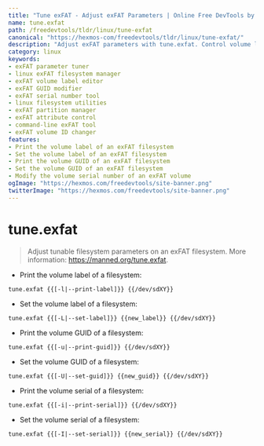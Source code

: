 ```yaml
---
title: "Tune exFAT - Adjust exFAT Parameters | Online Free DevTools by Hexmos"
name: tune.exfat
path: /freedevtools/tldr/linux/tune-exfat
canonical: "https://hexmos-com/freedevtools/tldr/linux/tune-exfat/"
description: "Adjust exFAT parameters with tune.exfat. Control volume labels and GUIDs on exFAT filesystems via the command line. Free online tool, no registration required."
category: linux
keywords:
- exFAT parameter tuner
- linux exFAT filesystem manager
- exFAT volume label editor
- exFAT GUID modifier
- exFAT serial number tool
- linux filesystem utilities
- exFAT partition manager
- exFAT attribute control
- command-line exFAT tool
- exFAT volume ID changer
features:
- Print the volume label of an exFAT filesystem
- Set the volume label of an exFAT filesystem
- Print the volume GUID of an exFAT filesystem
- Set the volume GUID of an exFAT filesystem
- Modify the volume serial number of an exFAT volume
ogImage: "https://hexmos.com/freedevtools/site-banner.png"
twitterImage: "https://hexmos.com/freedevtools/site-banner.png"
---
```


# tune.exfat

> Adjust tunable filesystem parameters on an exFAT filesystem.
> More information: <https://manned.org/tune.exfat>.

- Print the volume label of a filesystem:

`tune.exfat {{[-l|--print-label]}} {{/dev/sdXY}}`

- Set the volume label of a filesystem:

`tune.exfat {{[-L|--set-label]}} {{new_label}} {{/dev/sdXY}}`

- Print the volume GUID of a filesystem:

`tune.exfat {{[-u|--print-guid]}} {{/dev/sdXY}}`

- Set the volume GUID of a filesystem:

`tune.exfat {{[-U|--set-guid]}} {{new_guid}} {{/dev/sdXY}}`

- Print the volume serial of a filesystem:

`tune.exfat {{[-i|--print-serial]}} {{/dev/sdXY}}`

- Set the volume serial of a filesystem:

`tune.exfat {{[-I|--set-serial]}} {{new_serial}} {{/dev/sdXY}}`
